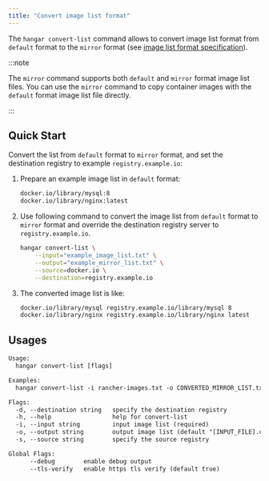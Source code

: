 ```yaml
---
title: "Convert image list format"
---
```


The `hangar convert-list` command allows to convert image list format from `default` format to the `mirror` format (see [image list format specification](../mirror/image-list-format)).

:::note

The `mirror` command supports both `default` and `mirror` format image list files. You can use the `mirror` command to copy container images with the `default` format image list file directly.

:::

## Quick Start

Convert the list from `default` format to `mirror` format, and set the destination registry to example `registry.example.io`:

1. Prepare an example image list in `default` format:
    ```txt title="example_image_list.txt"
    docker.io/library/mysql:8
    docker.io/library/nginx:latest
    ```

1. Use following command to convert the image list from `default` format to `mirror` format and override the destination registry server to `registry.example.io`.

    ```sh
    hangar convert-list \
        --input="example_image_list.txt" \
        --output="example_mirror_list.txt" \
        --source=docker.io \
        --destination=registry.example.io
    ```

1. The converted image list is like:

    ```txt title="example_mirror_list.txt"
    docker.io/library/mysql registry.example.io/library/mysql 8
    docker.io/library/nginx registry.example.io/library/nginx latest
    ```

## Usages

```txt
Usage:
  hangar convert-list [flags]

Examples:
  hangar convert-list -i rancher-images.txt -o CONVERTED_MIRROR_LIST.txt

Flags:
  -d, --destination string   specify the destination registry
  -h, --help                 help for convert-list
  -i, --input string         input image list (required)
  -o, --output string        output image list (default "[INPUT_FILE].converted")
  -s, --source string        specify the source registry

Global Flags:
      --debug        enable debug output
      --tls-verify   enable https tls verify (default true)
```

